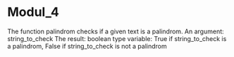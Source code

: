 # Modul_4
   The function palindrom checks if a given text is a palindrom.
    An argument: 
      string_to_check
    The result:
      boolean type variable: 
        True if string_to_check is a palindrom, 
        False if string_to_check is not a palindrom

